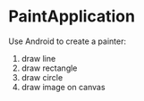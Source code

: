 # PaintApplication

Use Android to create a painter:

1. draw line
2. draw rectangle
3. draw circle
4. draw image on canvas
